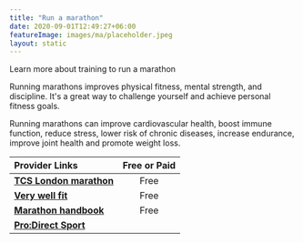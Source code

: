 ```yaml
---
title: "Run a marathon"
date: 2020-09-01T12:49:27+06:00
featureImage: images/ma/placeholder.jpeg
layout: static
---
```


Learn more about training to run a marathon

Running marathons improves physical fitness, mental strength, and discipline. It's a great way to challenge yourself and achieve personal fitness goals.

Running marathons can improve cardiovascular health, boost immune function, reduce stress, lower risk of chronic diseases, increase endurance, improve joint health and promote weight loss.

| Provider Links      | Free or Paid  |  
| :-----------          | :--------------:      |  
| [**TCS London marathon**](https://www.tcslondonmarathon.com/training/training-plans) | Free | 
| [**Very well fit**](https://www.verywellfit.com/reasons-to-run-a-marathon-2911072) | Free | 
| [**Marathon handbook**](https://marathonhandbook.com/6-reasons-why-you-should-run-a-marathon/) | Free | 
| [**Pro:Direct Sport**](https://www.prodirectsport.com/running/) |  | 
  

<br/><br/>






